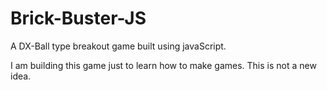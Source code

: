 # Brick-Buster-JS
A DX-Ball type breakout game built using javaScript.

I am building this game just to learn how to make games. This is not a new idea.
